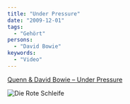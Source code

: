 ```yaml
---
title: "Under Pressure"
date: "2009-12-01"
tags:
  - "Gehört"
persons:
  - "David Bowie"
keywords:
  - "Video"
---
```


[Quenn & David Bowie – Under Pressure](https://www.youtube.com/watch?v=xtrEN-YKLBM)

![Die Rote Schleife](/images/codecandies/schleife-logo-wat_234x60.gif)
